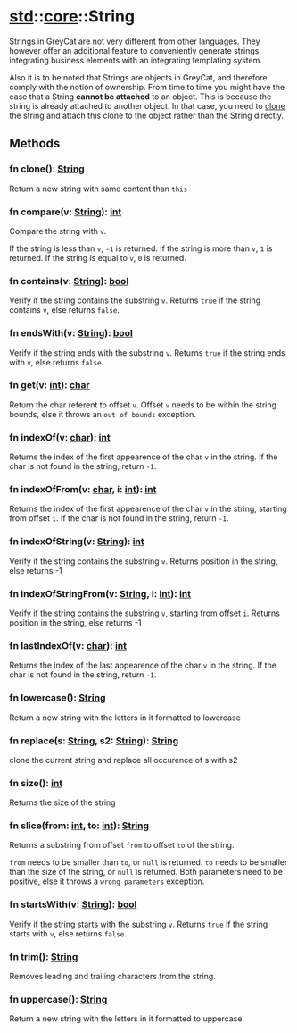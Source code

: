 # [std](/libs/std/)::[core](/libs/std/core/)::String

Strings in GreyCat are not very different from other languages.
They however offer an additional feature to conveniently generate strings integrating business elements with an integrating templating system.

Also it is to be noted that Strings are objects in GreyCat, and therefore comply with the notion of ownership.
From time to time you might have the case that a String **cannot be attached** to an object. This is because the string is already attached to another object.
In that case, you need to [clone](/libs/std/core/type.String.html#fn-clone-string) the string and attach this clone to the object rather than the String directly.

## Methods
### fn clone():&nbsp;[String](/libs/std/core/type.String.md)<Badge text="native" />

Return a new string with same content than `this`
### fn compare(v:&nbsp;[String](/libs/std/core/type.String.md)):&nbsp;[int](/libs/std/core/type.int.md)<Badge text="native" />

Compare the string with `v`.

If the string is less than `v`, `-1` is returned.
If the string is more than `v`, `1` is returned.
If the string is equal to `v`, `0` is returned.
### fn contains(v:&nbsp;[String](/libs/std/core/type.String.md)):&nbsp;[bool](/libs/std/core/type.bool.md)<Badge text="native" />

Verify if the string contains the substring `v`.
Returns `true` if the string contains `v`, else returns `false`.
### fn endsWith(v:&nbsp;[String](/libs/std/core/type.String.md)):&nbsp;[bool](/libs/std/core/type.bool.md)<Badge text="native" />

Verify if the string ends with the substring `v`.
Returns `true` if the string ends with `v`, else returns `false`.
### fn get(v:&nbsp;[int](/libs/std/core/type.int.md)):&nbsp;[char](/libs/std/core/type.char.md)<Badge text="native" />

Return the char referent to offset `v`.
Offset `v` needs to be within the string bounds, else it throws an `out of bounds` exception.
### fn indexOf(v:&nbsp;[char](/libs/std/core/type.char.md)):&nbsp;[int](/libs/std/core/type.int.md)<Badge text="native" />

Returns the index of the first appearence of the char `v` in the string.
If the char is not found in the string, return `-1`.
### fn indexOfFrom(v:&nbsp;[char](/libs/std/core/type.char.md), i:&nbsp;[int](/libs/std/core/type.int.md)):&nbsp;[int](/libs/std/core/type.int.md)<Badge text="native" />

Returns the index of the first appearence of the char `v` in the string, starting from offset `i`.
If the char is not found in the string, return `-1`.
### fn indexOfString(v:&nbsp;[String](/libs/std/core/type.String.md)):&nbsp;[int](/libs/std/core/type.int.md)<Badge text="native" />

Verify if the string contains the substring `v`.
Returns position in the string, else returns -1
### fn indexOfStringFrom(v:&nbsp;[String](/libs/std/core/type.String.md), i:&nbsp;[int](/libs/std/core/type.int.md)):&nbsp;[int](/libs/std/core/type.int.md)<Badge text="native" />

Verify if the string contains the substring `v`, starting from offset `i`.
Returns position in the string, else returns -1
### fn lastIndexOf(v:&nbsp;[char](/libs/std/core/type.char.md)):&nbsp;[int](/libs/std/core/type.int.md)<Badge text="native" />

Returns the index of the last appearence of the char `v` in the string.
If the char is not found in the string, return `-1`.
### fn lowercase():&nbsp;[String](/libs/std/core/type.String.md)<Badge text="native" />

Return a new string with the letters in it formatted to lowercase
### fn replace(s:&nbsp;[String](/libs/std/core/type.String.md), s2:&nbsp;[String](/libs/std/core/type.String.md)):&nbsp;[String](/libs/std/core/type.String.md)<Badge text="native" />

clone the current string and replace all occurence of s with s2
### fn size():&nbsp;[int](/libs/std/core/type.int.md)<Badge text="native" />

Returns the size of the string
### fn slice(from:&nbsp;[int](/libs/std/core/type.int.md), to:&nbsp;[int](/libs/std/core/type.int.md)):&nbsp;[String](/libs/std/core/type.String.md)<Badge text="native" />

Returns a substring from offset `from` to offset `to` of the string.

`from` needs to be smaller than `to`, or `null` is returned.
`to` needs to be smaller than the size of the string, or `null` is returned.
Both parameters need to be positive, else it throws a `wrong parameters` exception.
### fn startsWith(v:&nbsp;[String](/libs/std/core/type.String.md)):&nbsp;[bool](/libs/std/core/type.bool.md)<Badge text="native" />

Verify if the string starts with the substring `v`.
Returns `true` if the string starts with `v`, else returns `false`.
### fn trim():&nbsp;[String](/libs/std/core/type.String.md)<Badge text="native" />

Removes leading and trailing characters from the string.
### fn uppercase():&nbsp;[String](/libs/std/core/type.String.md)<Badge text="native" />

Return a new string with the letters in it formatted to uppercase
